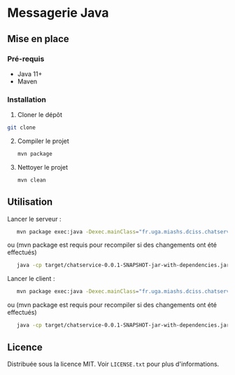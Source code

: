 # Messagerie Java

## Mise en place

### Pré-requis

- Java 11+
- Maven

### Installation

1.  Cloner le dépôt
   ```sh
   git clone 
   ```
2. Compiler le projet
   ```sh
   mvn package
   ```
3. Nettoyer le projet
   ```sh
   mvn clean
   ```

## Utilisation

Lancer le serveur : 
   ```sh
      mvn package exec:java -Dexec.mainClass="fr.uga.miashs.dciss.chatservice.server.ServerMsg"
   ```
   ou (mvn package est requis pour recompiler si des changements ont été effectués)
   ```sh
      java -cp target/chatservice-0.0.1-SNAPSHOT-jar-with-dependencies.jar fr.uga.miashs.dciss.chatservice.server.ServerMsg
   ```

Lancer le client :
   ```sh
      mvn package exec:java -Dexec.mainClass="fr.uga.miashs.dciss.chatservice.client.ClientMsg"
   ```
ou (mvn package est requis pour recompiler si des changements ont été effectués)
   ```sh
      java -cp target/chatservice-0.0.1-SNAPSHOT-jar-with-dependencies.jar fr.uga.miashs.dciss.chatservice.client.ClientMsg
   ```

## Licence

Distribuée sous la licence MIT. Voir `LICENSE.txt` pour plus d'informations.




